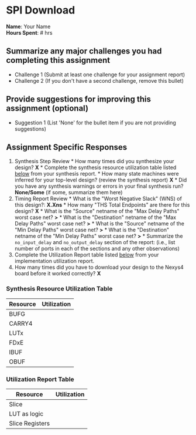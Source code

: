 # SPI Download

**Name**: Your Name<br>
**Hours Spent**: # hrs<br>

## Summarize any major challenges you had completing this assignment
* Challenge 1 (Submit at least one challenge for your assignment report)
* Challenge 2 (If you don't have a second challenge, remove this bullet)

## Provide suggestions for improving this assignment (optional)
  * Suggestion 1 (List 'None' for the bullet item if you are not providing suggestions)

## Assignment Specific Responses
  1. Synthesis Step Review
    * How many times did you synthesize your design? **X**
    * Complete the synthesis resource utilization table listed [below](#synthesis-resource-utilization-table) from your synthesis report.
    * How many state machines were inferred for your top-level design? (review the synthesis report) **X**
    * Did you have any synthesis warnings or errors in your final synthesis run? **None/Some** (if some, summarize them here)
  2. Timing Report Review
    * What is the "Worst Negative Slack" (WNS) of this design?: **X.Xns**
    * How many "THS Total Endpoints" are there for this design? **X**
    * What is the "Source" netname of the "Max Delay Paths" worst case net? **<netname>>**
    * What is the "Destination" netname of the "Max Delay Paths" worst case net? **<netname>>**
    * What is the "Source" netname of the "Min Delay Paths" worst case net? **<netname>>**
    * What is the "Destination" netname of the "Min Delay Paths" worst case net? **<netname>>**
    * Summarize the `no_input_delay` and `no_output_delay` section of the report: (i.e., list number of ports in each of the sections and any other observations)
  3. Complete the Utilization Report table listed [below](#utilization-report-table) from your implementation utilization report.
  4. How many times did you have to download your design to the Nexys4 board before it worked correctly? **X**

### Synthesis Resource Utilization Table

| Resource | Utilization |
| ---- | ---- |
| BUFG   |  |
| CARRY4 |  |
| LUTx   |  |
| FDxE   |  |
| IBUF   |  |
| OBUF   |  |

### Utilization Report Table

| Resource | Utilization |
| ---- | ---- |
| Slice  |  |
| LUT as logic |  |
| Slice Registers   |  |

